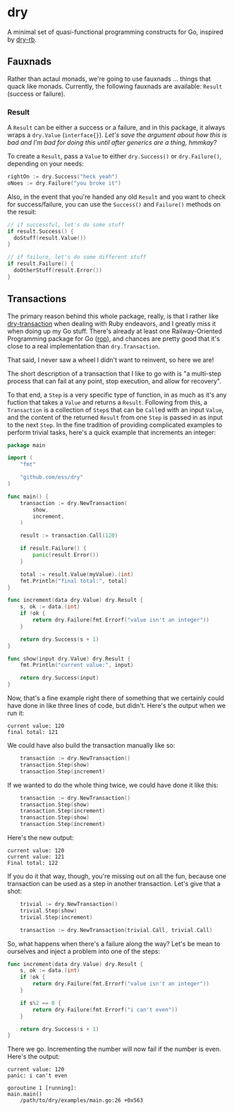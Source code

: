 # dry #

A minimal set of quasi-functional programming constructs for Go, inspired by [dry-rb](https://dry-rb.org).


## Fauxnads ##

Rather than actaul monads, we're going to use fauxnads ... things that quack like monads. Currently, the following fauxnads are available: `Result` (success or failure).

### Result ###

A `Result` can be either a success or a failure, and in this package, it always wraps a `dry.Value` (`interface{}`). *Let's save the argument about how this is bad and I'm bad for doing this until after generics are a thing, hmmkay?*

To create a `Result`, pass a `Value` to either `dry.Success()` or `dry.Failure()`, depending on your needs:

```go
rightOn := dry.Success("heck yeah")
oNoes := dry.Failure("you broke it")

```

Also, in the event that you're handed any old `Result` and you want to check for success/failure, you can use the `Success()` and `Failure()` methods on the resuit:

```go
// if successful, let's do some stuff
if result.Success() {
  doStuff(result.Value())
}

// if failure, let's do some different stuff
if result.Failure() {
  doOtherStuff(result.Error())
}
```

## Transactions ##

The primary reason behind this whole package, really, is that I rather like [dry-transaction](https://dry-rb.org/gems/dry-transaction) when dealing with Ruby endeavors, and I greatly miss it when doing up my Go stuff. There's already at least one Railway-Oriented Programming package for Go ([rop](https://github.com/dc0d/rop)), and chances are pretty good that it's close to a real implementation than `dry.Transaction`.

That said, I never saw a wheel I didn't want to reinvent, so here we are!

The short description of a transaction that I like to go with is "a multi-step process that can fail at any point, stop execution, and allow for recovery".

To that end, a `Step` is a very specific type of function, in as much as it's any fuction that takes a `Value` and returns a `Result`. Following from this, a `Transaction` is a collection of `Step`s that can be `Call`ed with an input `Value`, and the content of the returned `Result` from one `Step` is passed in as input to the next `Step`. In the fine tradition of providing complicated examples to perform trivial tasks, here's a quick example that increments an integer:

```go
package main

import (
	"fmt"

	"github.com/ess/dry"
)

func main() {
	transaction := dry.NewTransaction(
		show,
		increment,
	)

	result := transaction.Call(120)

	if result.Failure() {
		panic(result.Error())
	}

	total := result.Value(myValue).(int)
	fmt.Println("final total:", total)
}

func increment(data dry.Value) dry.Result {
	s, ok := data.(int)
	if !ok {
		return dry.Failure(fmt.Errorf("value isn't an integer"))
	}

	return dry.Success(s + 1)
}

func show(input dry.Value) dry.Result {
	fmt.Println("current value:", input)

	return dry.Success(input)
}
```

Now, that's a fine example right there of something that we certainly could have done in like three lines of code, but didn't. Here's the output when we run it:

```
current value: 120
final total: 121
```

We could have also build the transaction manually like so:

```go
	transaction := dry.NewTransaction()
	transaction.Step(show)
	transaction.Step(increment)
```

If we wanted to do the whole thing twice, we could have done it like this:

```go
	transaction := dry.NewTransaction()
	transaction.Step(show)
	transaction.Step(increment)
	transaction.Step(show)
	transaction.Step(increment)
```

Here's the new output:

```
current value: 120
current value: 121
Final total: 122
```

If you do it that way, though, you're missing out on all the fun, because one transaction can be used as a step in another transaction. Let's give that a shot:

```go
	trivial := dry.NewTransaction()
	trivial.Step(show)
	trivial.Step(increment)

	transaction := dry.NewTransaction(trivial.Call, trivial.Call)
```

So, what happens when there's a failure along the way? Let's be mean to ourselves and inject a problem into one of the steps:

```go
func increment(data dry.Value) dry.Result {
	s, ok := data.(int)
	if !ok {
		return dry.Failure(fmt.Errorf("value isn't an integer"))
	}

	if s%2 == 0 {
		return dry.Failure(fmt.Errorf("i can't even"))
	}

	return dry.Success(s + 1)
}
```

There we go. Incrementing the number will now fail if the number is even. Here's the output:

```
current value: 120
panic: i can't even

goroutine 1 [running]:
main.main()
	/path/to/dry/examples/main.go:26 +0x563
```

